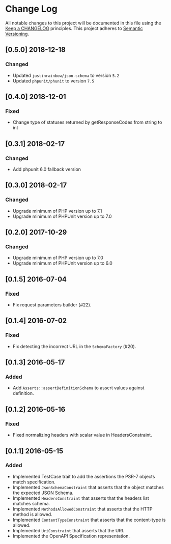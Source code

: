 # Change Log
All notable changes to this project will be documented in this file
using the [Keep a CHANGELOG](http://keepachangelog.com/) principles.
This project adheres to [Semantic Versioning](http://semver.org/).

## [0.5.0] 2018-12-18

### Changed

- Updated `justinrainbow/json-schema` to version `5.2`
- Updated `phpunit/phunit` to version `7.5` 

## [0.4.0] 2018-12-01

### Fixed

- Change type of statuses returned by getResponseCodes from string to int 

## [0.3.1] 2018-02-17

### Changed

- Add phpunit 6.0 fallback version

## [0.3.0] 2018-02-17

### Changed

- Upgrade minimum of PHP version up to 7.1
- Upgrade minimum of PHPUnit version up to 7.0

## [0.2.0] 2017-10-29

### Changed

- Upgrade minimum of PHP version up to 7.0
- Upgrade minimum of PHPUnit version up to 6.0

## [0.1.5] 2016-07-04

### Fixed
- Fix request parameters builder (#22).

## [0.1.4] 2016-07-02

### Fixed
- Fix detecting the incorrect URL in the `SchemaFactory` (#20).

## [0.1.3] 2016-05-17

### Added
- Add `Asserts::assertDefinitionSchema` to assert values against definition.

## [0.1.2] 2016-05-16

### Fixed
- Fixed normalizing headers with scalar value in HeadersConstraint.

## [0.1.1] 2016-05-15

### Added
- Implemented TestCase trait to add the assertions the PSR-7 objects match specification.
- Implemented `JsonSchemaConstraint` that asserts that the object matches the expected JSON Schema.
- Implemented `HeadersConstraint` that asserts that the headers list matches schema.
- Implemented `MethodsAllowedConstraint` that asserts that the HTTP method is allowed.
- Implemented `ContentTypeConstraint` that asserts that the content-type is allowed.
- Implemented `UriConstraint` that asserts that the URI.
- Implemented the OpenAPI Specification representation.
